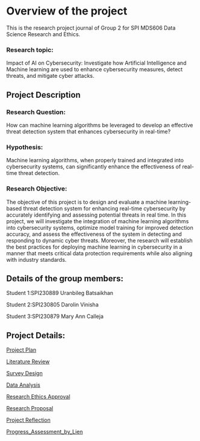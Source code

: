 # Overview of the project

This is the research project journal of Group 2 for SPI MDS606 Data Science Research and Ethics.

### Research topic:
Impact of AI on Cybersecurity: Investigate how Artificial Intelligence and Machine learning are used to enhance cybersecurity measures, detect threats, and mitigate cyber attacks.

## Project Description

### Research Question:
How can machine learning algorithms be leveraged to develop an effective threat detection system that enhances cybersecurity in real-time?

### Hypothesis: 
Machine learning algorithms, when properly trained and integrated into cybersecurity systems, can significantly enhance the effectiveness of real-time threat detection.

### Research Objective:

The objective of this project is to design and evaluate a machine learning-based threat detection system for enhancing real-time cybersecurity by accurately identifying and assessing potential threats in real time. In this project, we will investigate the integration of machine learning algorithms into cybersecurity systems, optimize model training for improved detection accuracy, and assess the effectiveness of the system in detecting and responding to dynamic cyber threats. Moreover, the research will establish the best practices for deploying machine learning in cybersecurity in a manner that meets critical data protection requirements while also aligning with industry standards.





## Details of the group members:
Student 1:SPI230889 Uranbileg Batsaikhan

Student 2:SPI230805 Darolin Vinisha

Student 3:SPI230879 Mary Ann Calleja

## Project Details:
[Project Plan](ProjectPlan.md)

[Literature Review](LiteratureReview.md)

[Survey Design](SurveyDesign.md)

[Data Analysis](DataAnalysis.md)

[Research Ethics Approval](ResearchEthicsApproval.md)

[Research Proposal](ResearchProposal.md)

[Project Reflection](ProjectReflection.md)

[Progress_Assessment_by_Lien](Progress_Assessment_by_Lien.md)



